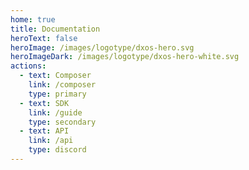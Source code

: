 ```yaml
---
home: true
title: Documentation
heroText: false
heroImage: /images/logotype/dxos-hero.svg
heroImageDark: /images/logotype/dxos-hero-white.svg
actions:
  - text: Composer
    link: /composer
    type: primary
  - text: SDK
    link: /guide
    type: secondary
  - text: API
    link: /api
    type: discord
---
```

